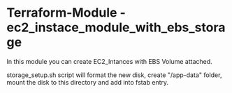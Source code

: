 # Terraform-Module - ec2_instace_module_with_ebs_storage

In this module you can create EC2_Intances with EBS Volume attached. 

storage_setup.sh script will format the new disk, create "/app-data" folder, mount the disk to this directory and add into fstab entry. 